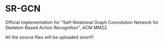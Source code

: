 # SR-GCN
Official implementation for "Self-Relational Graph Convolution Network for Skeleton-Based Action Recognition", ACM MM22.

All the source files will be uploaded soon!!!
